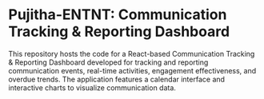 # Pujitha-ENTNT: Communication Tracking & Reporting Dashboard
This repository hosts the code for a React-based Communication Tracking & Reporting Dashboard developed for tracking and reporting communication events, real-time activities, engagement effectiveness, and overdue trends. The application features a calendar interface and interactive charts to visualize communication data.
